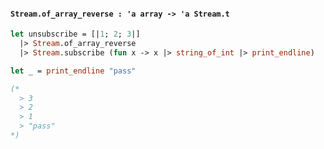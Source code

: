 #### `Stream.of_array_reverse : 'a array -> 'a Stream.t`

```ocaml
let unsubscribe = [|1; 2; 3|]
  |> Stream.of_array_reverse
  |> Stream.subscribe (fun x -> x |> string_of_int |> print_endline)

let _ = print_endline "pass"

(*
  > 3
  > 2
  > 1
  > "pass"
*)
```